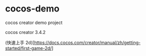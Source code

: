 # cocos-demo
cocos creator demo project

cocos creator 3.4.2

(快速上手 2d)[https://docs.cocos.com/creator/manual/zh/getting-started/first-game-2d/]
